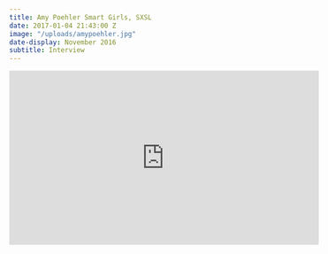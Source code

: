 ```yaml
---
title: Amy Poehler Smart Girls, SXSL
date: 2017-01-04 21:43:00 Z
image: "/uploads/amypoehler.jpg"
date-display: November 2016
subtitle: Interview
---
```


<iframe width="560" height="315" src="https://www.youtube.com/embed/Arbk_xnXUcc" frameborder="0" allowfullscreen></iframe>